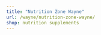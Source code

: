 ```yaml
---
title: "Nutrition Zone Wayne"
url: /wayne/nutrition-zone-wayne/
shop: nutrition supplements
---
```

